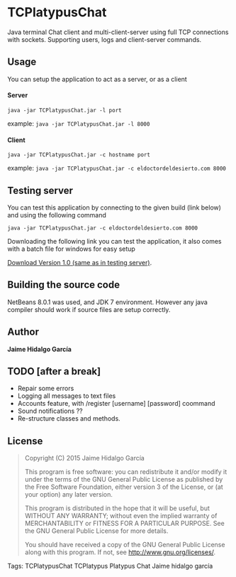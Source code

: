 # TCPlatypusChat
Java terminal Chat client and multi-client-server using full TCP connections with sockets. Supporting users, logs and client-server commands.

## Usage
You can setup the application to act as a server, or as a client

#### Server

`java -jar TCPlatypusChat.jar -l port`

example: `java -jar TCPlatypusChat.jar -l 8000`

#### Client

`java -jar TCPlatypusChat.jar -c hostname port`

example: `java -jar TCPlatypusChat.jar -c eldoctordeldesierto.com 8000`

## Testing server
You can test this application by connecting to the given build (link below) and using the following command

`java -jar TCPlatypusChat.jar -c eldoctordeldesierto.com 8000`

Downloading the following link you can test the application, it also comes with a batch file for windows for easy setup

[Download Version 1.0 (same as in testing server)](https://www.dropbox.com/s/5ck7e9hyoy2p81q/TCPlatypusChat%20v1.rar?dl=0).


## Building the source code
NetBeans 8.0.1 was used, and JDK 7 environment. However any java compiler should work if source files are setup correctly.


## Author
**Jaime Hidalgo García**

## TODO [after a break]
* Repair some errors
* Logging all messages to text files
* Accounts feature, with /register [username] [password] coommand
* Sound notifications ??
* Re-structure classes and methods.

## License
  >Copyright (C) 2015 Jaime Hidalgo García
  >
  >This program is free software: you can redistribute it and/or modify
  >it under the terms of the GNU General Public License as published by
  >the Free Software Foundation, either version 3 of the License, or
  >(at your option) any later version.
  >
  >This program is distributed in the hope that it will be useful,
  >but WITHOUT ANY WARRANTY; without even the implied warranty of
  >MERCHANTABILITY or FITNESS FOR A PARTICULAR PURPOSE.  See the
  >GNU General Public License for more details.
  >
  >You should have received a copy of the GNU General Public License
  >along with this program.  If not, see <http://www.gnu.org/licenses/>.
  
Tags: TCPlatypusChat TCPlatypus Platypus Chat Jaime hidalgo garcía
